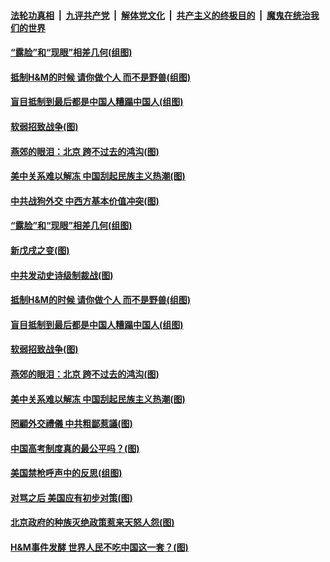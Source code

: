 ####  [法轮功真相](../../../../basic/blob/master/README.md?t=03281531) &nbsp;|&nbsp; [九评共产党](../../../../9ping.md/blob/master/README.md?t=03281531) &nbsp;|&nbsp; [解体党文化](../../../../jtdwh.md/blob/master/README.md?t=03281531)  &nbsp;|&nbsp; [共产主义的终极目的](../../../../gczydzjmd.md/blob/master/README.md?t=03281531) &nbsp;|&nbsp; [魔鬼在统治我们的世界](../../../../mgztzwmdsj.md/blob/master/README.md?t=03281531) 

#### [“露脸”和“现眼”相差几何(组图)](../pages/p4/966791.md?t=03281531) 

#### [抵制H&amp;M的时候 请你做个人 而不是野兽(组图)](../pages/p4/966864.md?t=03281531) 

#### [盲目抵制到最后都是中国人糟蹋中国人(组图)](../pages/p4/966865.md?t=03281531) 

#### [软弱招致战争(图)](../pages/p4/966861.md?t=03281531) 

#### [燕郊的眼泪：北京 跨不过去的鸿沟(图)](../pages/p4/966859.md?t=03281531) 

#### [美中关系难以解冻 中国刮起民族主义热潮(图)](../pages/p4/966858.md?t=03281531) 

#### [中共战狗外交 中西方基本价值冲突(图)](../pages/p4/966946.md?t=03281531) 

#### [“露脸”和“现眼”相差几何(组图)](../pages/p4/966791.md?t=03281531) 

#### [新戊戌之变(图)](../pages/p4/966800.md?t=03281531) 

#### [中共发动史诗级制裁战(图)](../pages/p4/966941.md?t=03281531) 


#### [抵制H&amp;M的时候 请你做个人 而不是野兽(组图)](../pages/p4/966864.md?t=03281531) 

#### [盲目抵制到最后都是中国人糟蹋中国人(组图)](../pages/p4/966865.md?t=03281531) 


#### [软弱招致战争(图)](../pages/p4/966861.md?t=03281531) 

#### [燕郊的眼泪：北京 跨不过去的鸿沟(图)](../pages/p4/966859.md?t=03281531) 

#### [美中关系难以解冻 中国刮起民族主义热潮(图)](../pages/p4/966858.md?t=03281531) 

#### [罔顧外交禮儀 中共粗鄙惹議(图)](../pages/p4/966785.md?t=03281531) 

#### [中国高考制度真的最公平吗？(图)](../pages/p4/966766.md?t=03281531) 

#### [美国禁枪呼声中的反思(组图)](../pages/p4/966765.md?t=03281531) 

#### [对骂之后 美国应有初步对策(图)](../pages/p4/966731.md?t=03281531) 

#### [北京政府的种族灭绝政策惹来天怒人怨(图)](../pages/p4/966733.md?t=03281531) 

#### [H&amp;M事件发酵 世界人民不吃中国这一套？(图)](../pages/p4/966754.md?t=03281531) 




